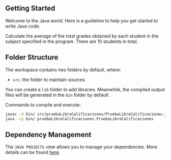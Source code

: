 ## Getting Started

Welcome to the Java world. Here is a guideline to help you get started to write Java code.

Calculate the average of the total grades obtained by each student in the subject specified in the program. There are 10 students in total.

## Folder Structure

The workspace contains two folders by default, where:

- `src`: the folder to maintain sources

You can create a `lib` folder to add libraries.
Meanwhile, the compiled output files will be generated in the `bin` folder by default.

Commands to compile and execute:
```sh
javac -d bin/ src/pruebaLibroCalificaciones/PruebaLibroCalificaciones.java src/pruebaLibroCalificaciones/LibroCalificaciones.java
java -cp bin/ pruebaLibroCalificaciones.PruebaLibroCalificaciones
```

## Dependency Management

The `JAVA PROJECTS` view allows you to manage your dependencies. More details can be found [here](https://github.com/microsoft/vscode-java-dependency#manage-dependencies).
